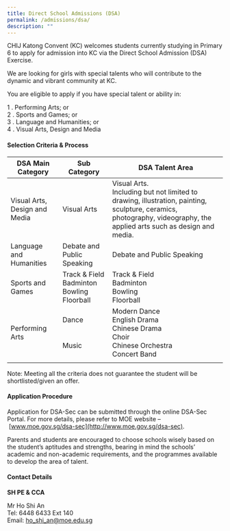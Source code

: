 ```yaml
---
title: Direct School Admissions (DSA)
permalink: /admissions/dsa/
description: ""
---
```

CHIJ Katong Convent (KC) welcomes students currently studying in Primary 6 to apply for admission into KC via the Direct School Admission (DSA) Exercise.

We are looking for girls with special talents who will contribute to the dynamic and vibrant community at KC.

You are eligible to apply if you have special talent or ability in:

1 .  Performing Arts; or <br>
2 .  Sports and Games; or <br>
3 .  Language and Humanities; or <br>
4 .  Visual Arts, Design and Media <br>

#### Selection Criteria & Process

| **DSA Main Category** | **Sub Category** | **DSA Talent Area** |
|---|---|---|
| Visual Arts, Design and Media | Visual Arts | Visual Arts.<br>Including but not limited to drawing, illustration, painting, sculpture, ceramics, photography, videography, the applied arts such as design and media. |
| Language and Humanities | Debate and Public Speaking | Debate and Public Speaking |
| Sports and Games | Track & Field  <br>Badminton  <br>Bowling  <br>Floorball | Track & Field  <br>Badminton  <br>Bowling  <br>Floorball |
| Performing Arts | Dance  <br><br><br>Music | Modern Dance  <br>English Drama  <br>Chinese Drama  <br>Choir  <br>Chinese Orchestra   <br>Concert Band |
|  |  |  |

Note: Meeting all the criteria does not guarantee the student will be shortlisted/given an offer.

#### Application Procedure

Application for DSA-Sec can be submitted through the online DSA-Sec Portal. For more details, please refer to MOE website – [www.moe.gov.sg/dsa-sec](http://www.moe.gov.sg/dsa-sec).  

Parents and students are encouraged to choose schools wisely based on the student’s aptitudes and strengths, bearing in mind the schools’ academic and non-academic requirements, and the programmes available to develop the area of talent.

#### Contact Details

**SH PE & CCA**  
  

Mr Ho Shi An <br>
Tel: 6448 6433 Ext 140 <br>
Email: [ho\_shi\_an@moe.edu.sg](mailto:ho_shi_an@moe.edu.sg)